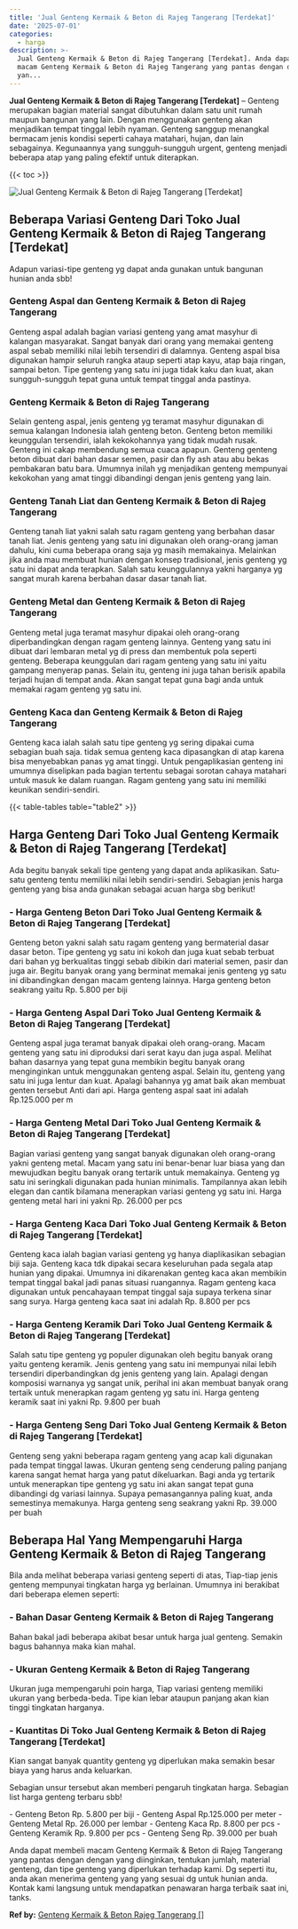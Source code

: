 ```yaml
---
title: 'Jual Genteng Kermaik & Beton di Rajeg Tangerang [Terdekat]'
date: '2025-07-01'
categories:
  - harga
description: >-
  Jual Genteng Kermaik & Beton di Rajeg Tangerang [Terdekat]. Anda dapat membeli
  macam Genteng Kermaik & Beton di Rajeg Tangerang yang pantas dengan dengan
  yan...
---
```


**Jual Genteng Kermaik & Beton di Rajeg Tangerang \[Terdekat\]** – Genteng merupakan bagian material sangat dibutuhkan dalam satu unit rumah maupun bangunan yang lain. Dengan menggunakan genteng akan menjadikan tempat tinggal lebih nyaman. Genteng sanggup menangkal bermacam jenis kondisi seperti cahaya matahari, hujan, dan lain sebagainya. Kegunaannya yang sungguh-sungguh urgent, genteng menjadi beberapa atap yang paling efektif untuk diterapkan.

{{< toc >}}

![Jual Genteng Kermaik & Beton di Rajeg Tangerang [Terdekat]](/images/genteng-minimalis-murah27.png)

## Beberapa Variasi Genteng Dari Toko Jual Genteng Kermaik & Beton di Rajeg Tangerang \[Terdekat\]

Adapun variasi-tipe genteng yg dapat anda gunakan untuk bangunan hunian anda sbb!

### Genteng Aspal dan Genteng Kermaik & Beton di Rajeg Tangerang

Genteng aspal adalah bagian variasi genteng yang amat masyhur di kalangan masyarakat. Sangat banyak dari orang yang memakai genteng aspal sebab memiliki nilai lebih tersendiri di dalamnya. Genteng aspal bisa digunakan hampir seluruh rangka ataup seperti atap kayu, atap baja ringan, sampai beton. Tipe genteng yang satu ini juga tidak kaku dan kuat, akan sungguh-sungguh tepat guna untuk tempat tinggal anda pastinya.

### Genteng Kermaik & Beton di Rajeg Tangerang

Selain genteng aspal, jenis genteng yg teramat masyhur digunakan di semua kalangan Indonesia ialah genteng beton. Genteng beton memiliki keunggulan tersendiri, ialah kekokohannya yang tidak mudah rusak. Genteng ini cakap membendung semua cuaca apapun. Genteng genteng beton dibuat dari bahan dasar semen, pasir dan fly ash atau abu bekas pembakaran batu bara. Umumnya inilah yg menjadikan genteng mempunyai kekokohan yang amat tinggi dibandingi dengan jenis genteng yang lain.

### Genteng Tanah Liat dan Genteng Kermaik & Beton di Rajeg Tangerang

Genteng tanah liat yakni salah satu ragam genteng yang berbahan dasar tanah liat. Jenis genteng yang satu ini digunakan oleh orang-orang jaman dahulu, kini cuma beberapa orang saja yg masih memakainya. Melainkan jika anda mau membuat hunian dengan konsep tradisional, jenis genteng yg satu ini dapat anda terapkan. Salah satu keunggulannya yakni harganya yg sangat murah karena berbahan dasar dasar tanah liat.

### Genteng Metal dan Genteng Kermaik & Beton di Rajeg Tangerang

Genteng metal juga teramat masyhur dipakai oleh orang-orang diperbandingkan dengan ragam genteng lainnya. Genteng yang satu ini dibuat dari lembaran metal yg di press dan membentuk pola seperti genteng. Beberapa keunggulan dari ragam genteng yang satu ini yaitu gampang menyerap panas. Selain itu, genteng ini juga tahan berisik apabila terjadi hujan di tempat anda. Akan sangat tepat guna bagi anda untuk memakai ragam genteng yg satu ini.

### Genteng Kaca dan Genteng Kermaik & Beton di Rajeg Tangerang

Genteng kaca ialah salah satu tipe genteng yg sering dipakai cuma sebagian buah saja. tidak semua genteng kaca dipasangkan di atap karena bisa menyebabkan panas yg amat tinggi. Untuk pengaplikasian genteng ini umumnya diselipkan pada bagian tertentu sebagai sorotan cahaya matahari untuk masuk ke dalam ruangan. Ragam genteng yang satu ini memiliki keunikan sendiri-sendiri.

{{< table-tables table="table2" >}}

## Harga Genteng Dari Toko Jual Genteng Kermaik & Beton di Rajeg Tangerang \[Terdekat\]

Ada begitu banyak sekali tipe genteng yang dapat anda aplikasikan. Satu-satu genteng tentu memiliki nilai lebih sendiri-sendiri. Sebagian jenis harga genteng yang bisa anda gunakan sebagai acuan harga sbg berikut!

### \- Harga Genteng Beton Dari Toko Jual Genteng Kermaik & Beton di Rajeg Tangerang \[Terdekat\]

Genteng beton yakni salah satu ragam genteng yang bermaterial dasar dasar beton. Tipe genteng yg satu ini kokoh dan juga kuat sebab terbuat dari bahan yg berkualitas tinggi sebab dibikin dari material semen, pasir dan juga air. Begitu banyak orang yang berminat memakai jenis genteng yg satu ini dibandingkan dengan macam genteng lainnya. Harga genteng beton seakrang yaitu Rp. 5.800 per biji

### \- Harga Genteng Aspal Dari Toko Jual Genteng Kermaik & Beton di Rajeg Tangerang \[Terdekat\]

Genteng aspal juga teramat banyak dipakai oleh orang-orang. Macam genteng yang satu ini diproduksi dari serat kayu dan juga aspal. Melihat bahan dasarnya yang tepat guna membikin begitu banyak orang menginginkan untuk menggunakan genteng aspal. Selain itu, genteng yang satu ini juga lentur dan kuat. Apalagi bahannya yg amat baik akan membuat genten tersebut Anti dari api. Harga genteng aspal saat ini adalah Rp.125.000 per m

### \- Harga Genteng Metal Dari Toko Jual Genteng Kermaik & Beton di Rajeg Tangerang \[Terdekat\]

Bagian variasi genteng yang sangat banyak digunakan oleh orang-orang yakni genteng metal. Macam yang satu ini benar-benar luar biasa yang dan mewujudkan begitu banyak orang tertarik untuk memakainya. Genteng yg satu ini seringkali digunakan pada hunian minimalis. Tampilannya akan lebih elegan dan cantik bilamana menerapkan variasi genteng yg satu ini. Harga genteng metal hari ini yakni Rp. 26.000 per pcs

### \- Harga Genteng Kaca Dari Toko Jual Genteng Kermaik & Beton di Rajeg Tangerang \[Terdekat\]

Genteng kaca ialah bagian variasi genteng yg hanya diaplikasikan sebagian biji saja. Genteng kaca tdk dipakai secara keseluruhan pada segala atap hunian yang dipakai. Umumnya ini dikarenakan genteg kaca akan membikin tempat tinggal bakal jadi panas situasi ruangannya. Ragam genteng kaca digunakan untuk pencahayaan tempat tinggal saja supaya terkena sinar sang surya. Harga genteng kaca saat ini adalah Rp. 8.800 per pcs

### \- Harga Genteng Keramik Dari Toko Jual Genteng Kermaik & Beton di Rajeg Tangerang \[Terdekat\]

Salah satu tipe genteng yg populer digunakan oleh begitu banyak orang yaitu genteng keramik. Jenis genteng yang satu ini mempunyai nilai lebih tersendiri diperbandingkan dg jenis genteng yang lain. Apalagi dengan komposisi warnanya yg sangat unik, perihal ini akan membuat banyak orang tertaik untuk menerapkan ragam genteng yg satu ini. Harga genteng keramik saat ini yakni Rp. 9.800 per buah

### \- Harga Genteng Seng Dari Toko Jual Genteng Kermaik & Beton di Rajeg Tangerang \[Terdekat\]

Genteng seng yakni beberapa ragam genteng yang acap kali digunakan pada tempat tinggal lawas. Ukuran genteng seng cenderung paling panjang karena sangat hemat harga yang patut dikeluarkan. Bagi anda yg tertarik untuk menerapkan tipe genteng yg satu ini akan sangat tepat guna dibandingi dg variasi lainnya. Supaya pemasangannya paling kuat, anda semestinya memakunya. Harga genteng seng seakrang yakni Rp. 39.000 per buah

## Beberapa Hal Yang Mempengaruhi Harga Genteng Kermaik & Beton di Rajeg Tangerang

Bila anda melihat beberapa variasi genteng seperti di atas, Tiap-tiap jenis genteng mempunyai tingkatan harga yg berlainan. Umumnya ini berakibat dari beberapa elemen seperti:

### \- Bahan Dasar Genteng Kermaik & Beton di Rajeg Tangerang

Bahan bakal jadi beberapa akibat besar untuk harga jual genteng. Semakin bagus bahannya maka kian mahal.

### \- Ukuran Genteng Kermaik & Beton di Rajeg Tangerang

Ukuran juga mempengaruhi poin harga, Tiap variasi genteng memiliki ukuran yang berbeda-beda. Tipe kian lebar ataupun panjang akan kian tinggi tingkatan harganya.

### \- Kuantitas Di Toko Jual Genteng Kermaik & Beton di Rajeg Tangerang \[Terdekat\]

Kian sangat banyak quantity genteng yg diperlukan maka semakin besar biaya yang harus anda keluarkan.

Sebagian unsur tersebut akan memberi pengaruh tingkatan harga. Sebagian list harga genteng terbaru sbb!

\- Genteng Beton Rp. 5.800 per biji - Genteng Aspal Rp.125.000 per meter - Genteng Metal Rp. 26.000 per lembar - Genteng Kaca Rp. 8.800 per pcs - Genteng Keramik Rp. 9.800 per pcs - Genteng Seng Rp. 39.000 per buah

Anda dapat membeli macam Genteng Kermaik & Beton di Rajeg Tangerang yang pantas dengan dengan yang diinginkan, tentukan jumlah, material genteng, dan tipe genteng yang diperlukan terhadap kami. Dg seperti itu, anda akan menerima genteng yang yang sesuai dg untuk hunian anda. Kontak kami langsung untuk mendapatkan penawaran harga terbaik saat ini, tanks.

**Ref by:**  [Genteng Kermaik & Beton  Rajeg Tangerang []](https://id.wikipedia.org/wiki/Genteng)
